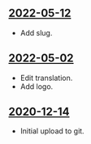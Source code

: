 ## [2022-05-12](https://github.com/faktaoklimatu/graphics/blob/40e3e133489588b30c3e4c327bb38da99ec2b109/data-visualization/energetics/czechia/transition-scenarios-comparison/en-transition-scenarios-comparison.ai)

- Add slug.

## [2022-05-02](https://github.com/faktaoklimatu/graphics/blob/8e748ad17dcb7a9a85aaae16be99df81d3bb5263/data-visualization/energetics/czechia/transition-studies-comparison/en-transition-studies-comparison.ai)

- Edit translation.
- Add logo.

## [2020-12-14](https://github.com/faktaoklimatu/graphics/blob/59716f1d489ad51fa5f361a337fb64db0eb44d4d/Data%20visualization/Energetics/Czechia/Transition%20studies%20comparison/en-transition-studies-comparison.ai)

- Initial upload to git.

